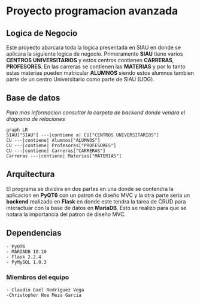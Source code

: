 # Proyecto programacion avanzada

## Logica de Negocio

Este proyecto abarcara toda la logica presentada en SIAU en donde se aplicara la siguiente logica de negocio.
Primeramente **SIAU** tiene varios **CENTROS UNIVERSITARIOS** y estos centros contienen **CARRERAS**, **PROFESORES**. En las carreras
se contienen las **MATERIAS** y por lo tanto estas materias pueden matricular **ALUMNOS** siendo estos alumnos tambien parte de un centro
Universitario como parte de SIAU (UDG).

## Base de datos

_Para mas informacion consultar la carpeta de backend donde vendra el diagrama de relaciones_

```mermaid
graph LR
SIAU["SIAU"] ---|contiene a| CU["CENTROS UNIVERSITARIOS"]
CU ---|contiene| Alumnos["ALUMNOS"]
CU ---|contiene| Profesores["PROFESORES"]
CU ---|contiene| Carreras["CARRERAS"]
Carreras ---|contiene| Materias["MATERIAS"]
```

## Arquitectura

El programa se dividira en dos partes en una donde se contendra la aplicacion en **PyQT6** con un patron de diseño MVC y
la otra parte seria un **backend** realizado en **Flask** en donde este tendra la tarea de CRUD para interactuar con la base de datos en **MariaDB**.
Esto se realizo para que se notara la importancia del patron de diseño MVC.

## Dependencias

    - PyQT6
    - MARIADB 10.10
    - Flask 2.2.4
    - PyMySQL 1.0.3

### Miembros del equipo

    - Claudio Gael Rodriguez Vega
    -Christopher Noe Meza Garcia
